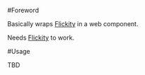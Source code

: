 #Foreword

Basically wraps [Flickity](flickity.metafizzy.co) in a web component. 

Needs [Flickity](flickity.metafizzy.co) to work. 

#Usage

TBD